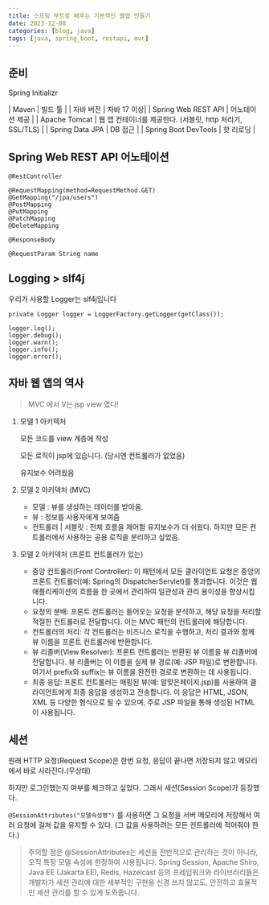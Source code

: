 ```yaml
---
title: 스프링 부트로 배우는 기본적인 웹앱 만들기 
date: 2023-12-08
categories: [blog, java]
tags: [java, spring_boot, restapi, mvc]
---
```



## 준비

Spring Initializr

| Maven | 빌드 툴 |
|  자바 버전 | 자바 17 이상|
| Spring Web REST API  | 어노테이션 제공 |
| Apache Tomcat  | 웹 앱 컨테이너를 제공한다. (서블릿, http 처리기, SSL/TLS) |
| Spring Data JPA | DB 접근 |
| Spring Boot DevTools  | 핫 리로딩 |

<!-- > Apache Tomcat
> Apache Tomcat은 Java 언어로 작성된 오픈 소스 구현체이며, 주로 Java Servlet, JavaServer Pages (JSP), Java Expression Language를 실행하는 웹 컨테이너(Web Container) 또는 서블릿 컨테이너(Servlet Container)로 사용됩니다. 주요 기능과 역할은 다음과 같습니다:
> 웹 서버와 통신: Tomcat은 HTTP 요청을 받고, 웹 서버처럼 정적 자원을 제공할 수 있습니다. 또한, Java EE 기반의 웹 애플리케이션을 지원합니다.
> 서블릿과 JSP 실행: 가장 중요한 기능 중 하나로, Tomcat은 클라이언트의 요청에 대해 서블릿이나 JSP를 실행하여 동적인 컨텐츠를 생성하고 응답합니다.
> 컨텍스트와 워크플로우 관리: 애플리케이션의 생명주기를 관리하고, 다양한 애플리케이션 및 서버 관련 설정을 핸들링합니다.
> 보안: SSL/TLS 지원을 통해 보안 통신을 제공하며, 사용자 인증 및 권한 부여를 관리합니다.
> 통합 및 확장성: 다양한 백엔드 시스템과의 통합이 용이하며, 플러그인 및 추가 컴포넌트를 통해 기능을 확장할 수 있습니다.
> 이러한 기능들 덕분에 Tomcat은 Java 기반의 웹 애플리케이션 개발과 배포에 있어 널리 사용되는 중요한 컴포넌트입니다. Spring과 같은 프레임워크와 함께 사용될 때, 개발자는 웹 애플리케이션을 보다 효율적으로 구축, 테스트, 배포할 수 있습니다. -->

## Spring Web REST API 어노테이션

```
@RestController

@RequestMapping(method=RequestMethod.GET)
@GetMapping("/jpa/users")
@PostMapping
@PutMapping
@PatchMapping
@DeleteMapping

@ResponseBody 

@RequestParam String name
```

<!-- ## Apache Tomcat
jsp 쓸때 사용
MVC 에서 V는 jsp view 였다!
```

``` -->

## Logging > slf4j

우리가 사용할 Logger는 slf4j입니다

```
private Logger logger = LoggerFactory.getLogger(getClass());

logger.log();
logger.debug();
logger.warn();
logger.info();
logger.error();
```

## 자바 웹 앱의 역사

> MVC 에서 V는 jsp view 였다!

1. 모델 1 아키텍처
   
    모든 코드를 view 계층에 작성

    모든 로직이 jsp에 있습니다. (당시엔 컨트롤러가 없었음)

    유지보수 어려웠음
2. 모델 2 아키덱처 (MVC)
    - 모델 : 뷰를 생성하는 데이터를 받아옴.
    - 뷰 : 정보를 사용자에게 보여줌
    - 컨트롤러 | 서블릿 : 전체 흐름을 제어함
    유지보수가 더 쉬웠다.
    하지만 모든 컨트롤러에서 사용하는 공용 로직을 분리하고 싶었음.
3. 모델 2 아키덱처 (프론트 컨트롤러가 있는)
    - 중앙 컨트롤러(Front Controller): 이 패턴에서 모든 클라이언트 요청은 중앙의 프론트 컨트롤러(예: Spring의 DispatcherServlet)를 통과합니다. 이것은 웹 애플리케이션의 흐름을 한 곳에서 관리하여 일관성과 관리 용이성을 향상시킵니다.
    - 요청의 분배: 프론트 컨트롤러는 들어오는 요청을 분석하고, 해당 요청을 처리할 적절한 컨트롤러로 전달합니다. 이는 MVC 패턴의 컨트롤러에 해당합니다.
    - 컨트롤러의 처리: 각 컨트롤러는 비즈니스 로직을 수행하고, 처리 결과와 함께 뷰 이름을 프론트 컨트롤러에 반환합니다.
    - 뷰 리졸버(View Resolver): 프론트 컨트롤러는 반환된 뷰 이름을 뷰 리졸버에 전달합니다. 뷰 리졸버는 이 이름을 실제 뷰 경로(예: JSP 파일)로 변환합니다. 여기서 prefix와 suffix는 뷰 이름을 완전한 경로로 변환하는 데 사용됩니다.
    - 최종 응답: 프론트 컨트롤러는 매핑된 뷰(예: 알맞은페이지.jsp)를 사용하여 클라이언트에게 최종 응답을 생성하고 전송합니다. 이 응답은 HTML, JSON, XML 등 다양한 형식으로 될 수 있으며, 주로 JSP 파일을 통해 생성된 HTML이 사용됩니다.


## 세션

원래 HTTP 요청(Request Scope)은 한번 요청, 응답이 끝나면 저장되지 않고 메모리에서 바로 사라진다.(무상태)

하지만 로그인했는지 여부를 체크하고 싶었다. 그래서 세션(Session Scope)가 등장했다.

`@SessionAttributes("모델속성명")` 를 사용하면 그 요청을 서버 메모리에 저장해서 여러 요청에 걸쳐 값을 유지할 수 있다. (그 값을 사용하려는 모든 컨트롤러에 적어줘야 한다.)

> 주의할 점은 @SessionAttributes는 세션을 전반적으로 관리하는 것이 아니라, 오직 특정 모델 속성에 한정하여 사용됩니다.
> Spring Session, Apache Shiro, Java EE (Jakarta EE), Redis, Hazelcast 등의  프레임워크와 라이브러리들은 개발자가 세션 관리에 대한 세부적인 구현을 신경 쓰지 않고도, 안전하고 효율적인 세션 관리를 할 수 있게 도와줍니다.